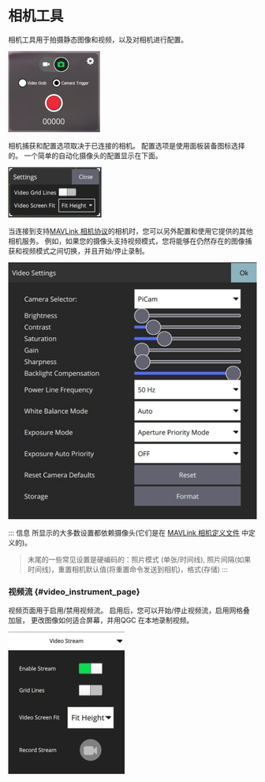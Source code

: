 # 相机工具

相机工具用于拍摄静态图像和视频，以及对相机进行配置。

![相机面板](../../../assets/fly/camera_panel/camera_mavlink.png)

相机捕获和配置选项取决于已连接的相机。
配置选项是使用面板装备图标选择的。
一个简单的自动化摄像头的配置显示在下面。

![相机面板 - 最小设置](../../../assets/fly/camera_panel/camera_settings_minimal.png)

当连接到支持[MAVLink 相机协议](https://mavlink.io/en/services/camera.html)的相机时，您可以另外配置和使用它提供的其他相机服务。
例如，如果您的摄像头支持视频模式，您将能够在仍然存在的图像捕获和视频模式之间切换，并且开始/停止录制。

![相机面板 - MAVLink 设置](../../../assets/fly/camera_panel/camera_settings_mavlink.png)

::: 信息
所显示的大多数设置都依赖摄像头(它们是在 [MAVLink 相机定义文件](https://mavlink.io/en/services/camera_def.html) 中定义的)。

> 末尾的一些常见设置是硬编码的：照片模式 (单张/时间线), 照片间隔(如果时间线)，重置相机默认值(将重置命令发送到相机)，格式(存储)
> :::

### 视频流 {#video_instrument_page}

视频页面用于启用/禁用视频流。
启用后，您可以开始/停止视频流，启用网格叠加层， 更改图像如何适合屏幕，并用QGC 在本地录制视频。

![仪表页面 - 视频流](../../../assets/fly/instrument_page_video_stream.jpg)